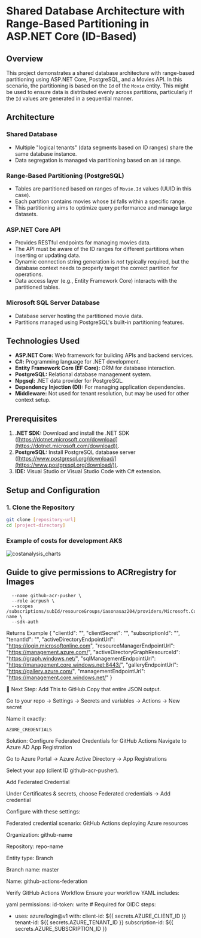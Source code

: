# Shared Database Architecture with Range-Based Partitioning in ASP.NET Core (ID-Based)

## Overview

This project demonstrates a shared database architecture with range-based partitioning using ASP.NET Core, PostgreSQL, and a Movies API. In this scenario, the partitioning is based on the `Id` of the `Movie` entity. This might be used to ensure data is distributed evenly across partitions, particularly if the `Id` values are generated in a sequential manner.

## Architecture

### Shared Database

- Multiple "logical tenants" (data segments based on ID ranges) share the same database instance.
- Data segregation is managed via partitioning based on an `Id` range.

### Range-Based Partitioning (PostgreSQL)

- Tables are partitioned based on ranges of `Movie.Id` values (UUID in this case).
- Each partition contains movies whose `Id` falls within a specific range.
- This partitioning aims to optimize query performance and manage large datasets.

### ASP.NET Core API

- Provides RESTful endpoints for managing movies data.
- The API must be aware of the ID ranges for different partitions when inserting or updating data.
- Dynamic connection string generation is _not_ typically required, but the database context needs to properly target the correct partition for operations.
- Data access layer (e.g., Entity Framework Core) interacts with the partitioned tables.

### Microsoft SQL Server Database

- Database server hosting the partitioned movie data.
- Partitions managed using PostgreSQL's built-in partitioning features.

## Technologies Used

- **ASP.NET Core:** Web framework for building APIs and backend services.
- **C#:** Programming language for .NET development.
- **Entity Framework Core (EF Core):** ORM for database interaction.
- **PostgreSQL:** Relational database management system.
- **Npgsql:** .NET data provider for PostgreSQL.
- **Dependency Injection (DI):** For managing application dependencies.
- **Middleware:** Not used for tenant resolution, but may be used for other context setup.

## Prerequisites

1.  **.NET SDK:** Download and install the .NET SDK ([https://dotnet.microsoft.com/download](https://dotnet.microsoft.com/download)).
2.  **PostgreSQL:** Install PostgreSQL database server ([https://www.postgresql.org/download/](https://www.postgresql.org/download/)).
3.  **IDE:** Visual Studio or Visual Studio Code with C# extension.

## Setup and Configuration

### 1. Clone the Repository

```bash
git clone [repository-url]
cd [project-directory]
```

### Example of costs for development AKS

![costanalysis_charts](https://github.com/user-attachments/assets/71eebef1-736b-4227-a163-fb0c3634439f)

## Guide to give permissions to ACRregistry for Images

```az ad sp create-for-rbac \
  --name github-acr-pusher \
  --role acrpush \
  --scopes /subscriptions/subId/resourceGroups/iasonasaz204/providers/Microsoft.ContainerRegistry/registries/acr-name \
  --sdk-auth
```

Returns Example
{
"clientId": "",
"clientSecret": "",
"subscriptionId": "",
"tenantId": "",
"activeDirectoryEndpointUrl": "https://login.microsoftonline.com",
"resourceManagerEndpointUrl": "https://management.azure.com/",
"activeDirectoryGraphResourceId": "https://graph.windows.net/",
"sqlManagementEndpointUrl": "https://management.core.windows.net:8443/",
"galleryEndpointUrl": "https://gallery.azure.com/",
"managementEndpointUrl": "https://management.core.windows.net/"
}

🔐 Next Step: Add This to GitHub
Copy that entire JSON output.

Go to your repo → Settings → Secrets and variables → Actions → New secret

Name it exactly:

```
AZURE_CREDENTIALS
```

Solution: Configure Federated Credentials for GitHub Actions
Navigate to Azure AD App Registration

Go to Azure Portal → Azure Active Directory → App Registrations

Select your app (client ID github-acr-pusher).

Add Federated Credential

Under Certificates & secrets, choose Federated credentials → Add credential

Configure with these settings:

Federated credential scenario: GitHub Actions deploying Azure resources

Organization: github-name

Repository: repo-name

Entity type: Branch

Branch name: master

Name: github-actions-federation

Verify GitHub Actions Workflow
Ensure your workflow YAML includes:

yaml
permissions:
id-token: write # Required for OIDC
steps:

- uses: azure/login@v1
  with:
  client-id: ${{ secrets.AZURE_CLIENT_ID }}
  tenant-id: ${{ secrets.AZURE_TENANT_ID }}
  subscription-id: ${{ secrets.AZURE_SUBSCRIPTION_ID }}
